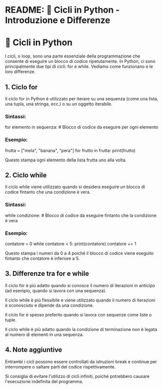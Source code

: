 # README: 🐍 Cicli in Python - Introduzione e Differenze

# 🔄 Cicli in Python
I cicli, o loop, sono una parte essenziale della programmazione che consente di eseguire un blocco di codice ripetutamente. In Python, ci sono principalmente due tipi di cicli: for e while. Vediamo come funzionano e le loro differenze.

## 1. Ciclo for
Il ciclo for in Python è utilizzato per iterare su una sequenza (come una lista, una tupla, una stringa, ecc.) o su un oggetto iterabile.

### Sintassi:

for elemento in sequenza:
    # Blocco di codice da eseguire per ogni elemento

### Esempio:

frutta = ["mela", "banana", "pera"]
for frutto in frutta:
    print(frutto)

Questo stampa ogni elemento della lista frutta uno alla volta.

## 2. Ciclo while
Il ciclo while viene utilizzato quando si desidera eseguire un blocco di codice fintanto che una condizione è vera.

### Sintassi:

while condizione:
    # Blocco di codice da eseguire fintanto che la condizione è vera

### Esempio:

contatore = 0
while contatore < 5:
    print(contatore)
    contatore += 1

Questo stampa i numeri da 0 a 4 poiché il blocco di codice viene eseguito fintanto che contatore è inferiore a 5.

## 3. Differenze tra for e while
Il ciclo for è più adatto quando si conosce il numero di iterazioni in anticipo (ad esempio, quando si lavora con una sequenza).

Il ciclo while è più flessibile e viene utilizzato quando il numero di iterazioni è sconosciuto e dipende da una condizione.

Il ciclo for è spesso preferito quando si lavora con sequenze come liste o tuple.

Il ciclo while è più adatto quando la condizione di terminazione non è legata al numero di elementi in una sequenza.

## 4. Note aggiuntive
Entrambi i cicli possono essere controllati da istruzioni break e continue per interrompere o saltare parti del codice rispettivamente.

Si consiglia di evitare l'utilizzo di cicli infiniti, poiché potrebbero causare l'esecuzione indefinita del programma.